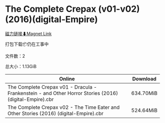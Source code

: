 # The Complete Crepax (v01-v02)(2016)(digital-Empire)

[磁力链接⬇Magnet Link](magnet:?xt=urn:btih:c294229b2fd98e30b06b673a6d2f88c66af67c99&dn=The%20Complete%20Crepax%20%28v01-v02%29%282016%29%28digital-Empire%29)

打包下载📦仍在工事中

文件数：2

总大小：1.13GiB

Online | Download
--- | ---
The Complete Crepax v01 - Dracula - Frankenstein - and Other Horror Stories (2016) (digital-Empire).cbr | 634.70MiB
The Complete Crepax v02 - The Time Eater and Other Stories (2016) (digital-Empire).cbr | 524.64MiB